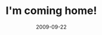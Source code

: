 ---
layout: base.njk
title : 'I&#39;m coming home!' 
view_title : 'I&#39;m coming home!' 
year : '2009' 
date : '2009-09-22' 
img_file : '/drawing/imcominghome.png' 
html_file : 'imcominghome' 
next_html : 'yougotitboss.html' 
year_order : '234' 
permalink : "title/{{html_file}}.html"
---